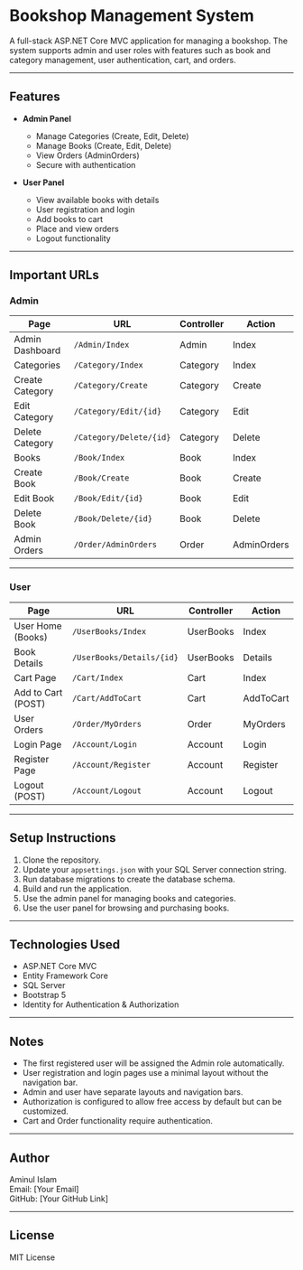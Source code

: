 # Bookshop Management System

A full-stack ASP.NET Core MVC application for managing a bookshop. The system supports admin and user roles with features such as book and category management, user authentication, cart, and orders.

---

## Features

- **Admin Panel**
  - Manage Categories (Create, Edit, Delete)
  - Manage Books (Create, Edit, Delete)
  - View Orders (AdminOrders)
  - Secure with authentication

- **User Panel**
  - View available books with details
  - User registration and login
  - Add books to cart
  - Place and view orders
  - Logout functionality

---

## Important URLs

### Admin

| Page            | URL                    | Controller | Action      |
|-----------------|------------------------|------------|-------------|
| Admin Dashboard | `/Admin/Index`          | Admin      | Index       |
| Categories      | `/Category/Index`       | Category   | Index       |
| Create Category | `/Category/Create`      | Category   | Create      |
| Edit Category   | `/Category/Edit/{id}`   | Category   | Edit        |
| Delete Category | `/Category/Delete/{id}` | Category   | Delete      |
| Books           | `/Book/Index`           | Book       | Index       |
| Create Book     | `/Book/Create`          | Book       | Create      |
| Edit Book       | `/Book/Edit/{id}`       | Book       | Edit        |
| Delete Book     | `/Book/Delete/{id}`     | Book       | Delete      |
| Admin Orders    | `/Order/AdminOrders`    | Order      | AdminOrders |

---

### User

| Page                | URL                    | Controller   | Action        |
|---------------------|------------------------|--------------|---------------|
| User Home (Books)   | `/UserBooks/Index`      | UserBooks    | Index         |
| Book Details        | `/UserBooks/Details/{id}`| UserBooks    | Details       |
| Cart Page           | `/Cart/Index`           | Cart         | Index         |
| Add to Cart (POST)  | `/Cart/AddToCart`       | Cart         | AddToCart     |
| User Orders         | `/Order/MyOrders`       | Order        | MyOrders      |
| Login Page          | `/Account/Login`        | Account      | Login         |
| Register Page       | `/Account/Register`     | Account      | Register      |
| Logout (POST)       | `/Account/Logout`       | Account      | Logout        |

---

## Setup Instructions

1. Clone the repository.
2. Update your `appsettings.json` with your SQL Server connection string.
3. Run database migrations to create the database schema.
4. Build and run the application.
5. Use the admin panel for managing books and categories.
6. Use the user panel for browsing and purchasing books.

---

## Technologies Used

- ASP.NET Core MVC
- Entity Framework Core
- SQL Server
- Bootstrap 5
- Identity for Authentication & Authorization

---

## Notes

- The first registered user will be assigned the Admin role automatically.
- User registration and login pages use a minimal layout without the navigation bar.
- Admin and user have separate layouts and navigation bars.
- Authorization is configured to allow free access by default but can be customized.
- Cart and Order functionality require authentication.

---

## Author

Aminul Islam  
Email: [Your Email]  
GitHub: [Your GitHub Link]  

---

## License

MIT License  
